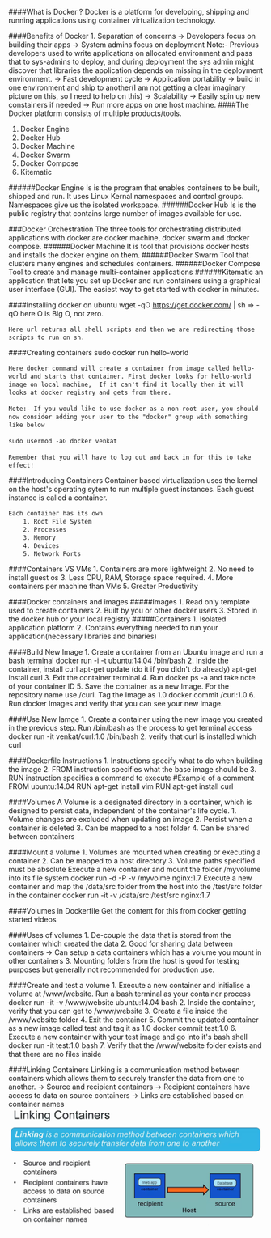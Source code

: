 ####What is Docker ?
 	Docker is a platform for developing, shipping and running applications using container virtualization technology.

####Benefits of Docker
	1. Separation of concerns
		-> Developers focus on building their apps
		-> System admins focus on deployment
	Note:- Previous developers used to write applications on allocated environment and pass that to sys-admins to deploy, and during deployment the sys admin might discover that libraries the application depends on missing in the deployment environment.
		-> Fast development cycle
		-> Application portability
			-> build in one environment and ship to another(I am not getting a clear imaginary picture on this, so I need to help on this)
		-> Scalability
			-> Easily spin up new constainers if needed
		-> Run more apps on one host machine.
####The Docker platform consists of multiple products/tools.
1. Docker Engine
2. Docker Hub
3. Docker Machine
4. Docker Swarm
5. Docker Compose
6. Kitematic

######Docker Engine
	Is is the program that enables containers to be built, shipped and run. It uses Linux Kernal namespaces and control groups. Namespaces give us the isolated workspace.
######Docker Hub
	Is is the public registry that contains large number of images available for use.

###Docker Orchestration
	The three tools for orchestrating distributed applications with docker are  docker machine, docker swarm and docker compose.
######Docker Machine
	It is tool that provisions docker hosts and installs the docker engine on them.
######Docker Swarm
	Tool that clusters many engines and schedules containers.
######Docker Compose
	Tool to create and manage multi-container applications
######Kitematic
	an application that lets you set up Docker and run containers using a graphical user interface (GUI).
	The easiest way to get started with docker in minutes.

####Installing docker on ubuntu
	wget -qO https://get.docker.com/ | sh   => -qO  here O is Big O,  not zero.

	Here url returns all shell scripts and then we are redirecting those scripts to run on sh.

####Creating containers
	sudo docker run hello-world

	Here docker command will create a container from image called hello-world and starts that container. First docker looks for hello-world image on local machine,  If it can't find it locally then it will looks at docker registry and gets from there.

	Note:- If you would like to use docker as a non-root user, you should now consider adding your user to the "docker" group with something like below

	sudo usermod -aG docker venkat

	Remember that you will have to log out and back in for this to take effect!

####Introducing Containers
	Container based virtualization uses the kernel on the host's operating sytem to run multiple guest instances.
	Each guest instance is called a container.

	Each container has its own
		1. Root File System
		2. Processes
		3. Memory
		4. Devices
		5. Network Ports

####Containers VS VMs
	1. Containers are more lightweight
	2. No need to install guest os
	3. Less CPU, RAM, Storage space required.
	4. More containers per machine than VMs
	5. Greater Productivity

####Docker containers and images
#####Images
	1. Read only template used to create containers
	2. Built by you or other docker users
	3. Stored in the docker hub or your local registry
#####Containers
	1. Isolated application platform
	2. Contains everything needed to run your application(necessary libraries and binaries)

####Build New Image
	1. Create a container from an Ubuntu image and run a bash terminal
		docker run -i -t ubuntu:14.04 /bin/bash
	2. Inside the container, install curl
		apt-get update (do it if you didn't do already)
		apt-get install curl
	3. Exit the container terminal
	4. Run docker ps -a and take note of your container ID
	5. Save the container as a new Image. For the repository name use <your name>/curl. Tag the Image as 1.0
		docker commit <container ID> <your name>/curl:1.0
	6. Run docker Images and verify that you can see your new image.

####Use New Iamge
	1. Create a container using the new image you created in the previous step. Run /bin/bash as the process to get terminal access
		docker run -it venkat/curl:1.0 /bin/bash
	2. verify that curl is installed
		which curl

####Dockerfile Instructions
	1. Instructions specify what to do when building the image
	2. FROM instruction specifies what the base image should be
	3. RUN instruction specifies a command to execute
		#Example of a comment
		FROM ubuntu:14.04
		RUN apt-get install vim
		RUN apt-get install curl

####Volumes
	A Volume is a designated directory in a container, which is designed to persist data, independent of the container's life cycle.
		1. Volume changes are excluded when updating an image
		2. Persist when a container is deleted
		3. Can be mapped to a host folder
		4. Can be shared between containers

####Mount a volume
	1. Volumes are mounted when creating or executing a container
	2. Can be mapped to a host directory
	3. Volume paths specified must be absolute
		Execute a new container and mount the folder /myvolume into its file system
			docker run -d -P -v /myvolme nginx:1.7
		Execute a new container and map the /data/src folder from the host into the /test/src folder in the container
			docker run -it -v /data/src:/test/src nginx:1.7

####Volumes in Dockerfile
	Get the content for this from docker getting started videos

####Uses of volumes
	1. De-couple the data that is stored from the container which created the data
	2. Good for sharing data between containers
		-> Can setup a data containers which has a volume you mount in other containers
	3. Mounting folders from the host is good for testing purposes but generally not recommended for production use.

####Create and test a volume
	1. Execute a new container and initialise a volume at /www/website. Run a bash terminal as your container process
		docker run -it -v /www/website ubuntu:14.04 bash
	2. Inside the container, verify that you can get to /www/website
	3. Create a file inside the /www/website folder
	4. Exit the container
	5. Commit the updated container as a new image called test and tag it as 1.0
		docker commit <container ID> test:1.0
	6. Execute a new container with your test image and go into it's bash shell
		docker run -it test:1.0 bash
	7. Verify that the /www/website folder exists and that there are no files inside

####Linking Containers
	Linking is a communication method between containers which allows them to securely transfer the data from one to another.
		-> Source and recipient containers
		-> Recipient containers have access to data on source containers
		-> Links are established based on container names
![Container Linking](https://github.com/bvenkatr/bvenkatr.github.io/blob/master/images/docker/container%20linking.png)